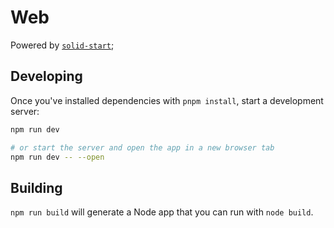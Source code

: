 # Web

Powered by [`solid-start`](https://github.com/ryansolid/solid-start/tree/master/packages/solid-start);

## Developing

Once you've installed dependencies with `pnpm install`, start a development server:

```bash
npm run dev

# or start the server and open the app in a new browser tab
npm run dev -- --open
```

## Building

`npm run build` will generate a Node app that you can run with `node build`.
